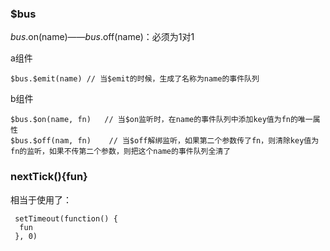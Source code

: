 ### $bus

$bus.$on(name)——$bus.$off(name)：必须为1对1

  a组件
  
    $bus.$emit(name) // 当$emit的时候，生成了名称为name的事件队列
  
  b组件
  
    $bus.$on(name, fn)   // 当$on监听时，在name的事件队列中添加key值为fn的唯一属性
    $bus.$off(nam, fn)    // 当$off解绑监听，如果第二个参数传了fn，则清除key值为fn的监听，如果不传第二个参数，则把这个name的事件队列全清了
    
 ### nextTick(){fun}
 
 相当于使用了：
 
     setTimeout(function() { 
      fun
     }, 0)
  
